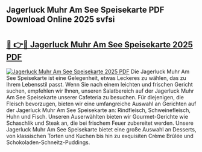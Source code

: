 ## Jagerluck Muhr Am See Speisekarte PDF Download Online 2025 svfsi

# <h2><a href="http://gc9myuf.nevu.top/?p=Jagerluck+Muhr+Am+See+Speisekarte">🔗 👉🔴 Jagerluck Muhr Am See Speisekarte 2025 PDF</a></h2>

[![Jagerluck Muhr Am See Speisekarte 2025 PDF](https://i.imgur.com/dBaPXMq.png)](http://gc9myuf.nevu.top/?p=Jagerluck+Muhr+Am+See+Speisekarte)
Die Jagerluck Muhr Am See Speisekarte ist eine Gelegenheit, etwas Leckeres zu wählen, das zu Ihrem Lebensstil passt. Wenn Sie nach einem leichten und frischen Gericht suchen, empfehlen wir Ihnen, unseren Salatbereich auf der Jagerluck Muhr Am See Speisekarte unserer Cafeteria zu besuchen. Für diejenigen, die Fleisch bevorzugen, bieten wir eine umfangreiche Auswahl an Gerichten auf der Jagerluck Muhr Am See Speisekarte an: Rindfleisch, Schweinefleisch, Huhn und Fisch. Unseren Auserwählten bieten wir Gourmet-Gerichte wie Schaschlik und Steak an, die bei frischem Feuer zubereitet werden. Unsere Jagerluck Muhr Am See Speisekarte bietet eine große Auswahl an Desserts, von klassischen Torten und Kuchen bis hin zu exquisiten Crème Brûlée und Schokoladen-Schneitz-Puddings.

